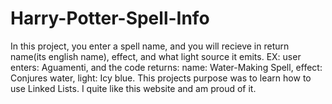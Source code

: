 # Harry-Potter-Spell-Info
In this project, you enter a spell name, and you will recieve in return name(its english name), effect, and what light source it emits. EX: user enters: Aguamenti, and the code returns: name: Water-Making Spell, effect: Conjures water, light: Icy blue. This projects purpose was to learn how to use Linked Lists. I quite like this website and am proud of it. 

